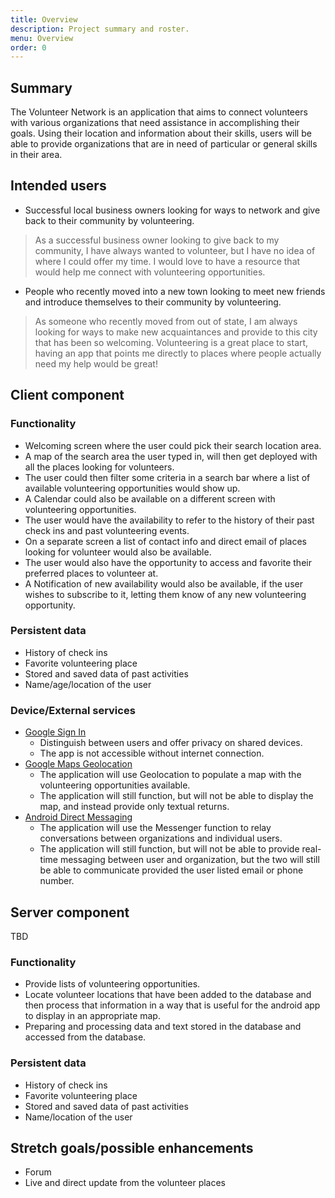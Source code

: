 ```yaml
---
title: Overview
description: Project summary and roster.
menu: Overview
order: 0
---
```


## Summary

[//]: # (The volunteer network is an app designed for everyone who is looking to volunteer but doesn't know where to start.)

[//]: # (The app lists all the of the places in your area looking for people to volunteer and where they can offer their service.)
  The Volunteer Network is an application that aims to connect volunteers with various organizations that need assistance in accomplishing their goals. Using their location and information about their skills, users will be able to provide organizations that are in need of particular or general skills in their area.  


## Intended users

- Successful local business owners looking for ways to network and give back to their community by volunteering.

>As a successful business owner looking to give back to my community, I have always wanted to volunteer, but I have no idea of where I could offer my time.
> I would love to have a resource that would help me connect with volunteering opportunities.

- People who recently moved into a new town looking to meet new friends and introduce themselves to their community by volunteering.

> As someone who recently moved from out of state, I am always looking for ways to make new acquaintances and provide to this city that has been so welcoming.
> Volunteering is a great place to start, having an app that points me  directly to places where people actually need my help would be great!
 




## Client component

### Functionality

- Welcoming screen where the user could pick their search location area. 
- A map of the search area the user typed in, will then get deployed with all the places looking for volunteers.
- The user could then filter some criteria in a search bar where a list of available volunteering opportunities would show up.
- A Calendar could also be available on a different screen with volunteering opportunities.
- The user would have the availability to refer to the history of their past check ins  and past volunteering events.
- On a separate screen a list of contact info and direct email of places looking for volunteer would also be available.
- The user would also have the opportunity to access and favorite their preferred places to volunteer at.
- A Notification of new availability would also be available, if the user wishes to subscribe to it, letting them know of any new volunteering opportunity.


### Persistent data

- History of check ins
- Favorite volunteering place
- Stored and saved data of past activities
- Name/age/location of the user
 
    
### Device/External services

- [Google Sign In](https://developers.google.com/identity/sign-in/android/start-integrating)
  - Distinguish between users and offer privacy on shared devices.
  - The app is not accessible without internet connection.
- [Google Maps Geolocation](https://developers.google.com/maps/documentation/geolocation/overview)  
  - The application will use Geolocation to populate a map with the volunteering opportunities available.
  - The application will still function, but will not be able to display the map, and instead provide only textual returns.
- [Android Direct Messaging](https://developer.android.com/reference/android/os/Messenger)  
  - The application will use the Messenger function to relay conversations between organizations and individual users.
  - The application will still function, but will not be able to provide real-time messaging between user and organization, but the two will still be able to communicate provided the user listed email or phone number.

 
## Server component

TBD

### Functionality

- Provide lists of volunteering opportunities.
- Locate volunteer locations that have been added to the database and then process that information in a way that is useful for the android app to display in an appropriate map.
- Preparing and processing data and text stored in the database and accessed from the database.

### Persistent data

- History of check ins
- Favorite volunteering place
- Stored and saved data of past activities
- Name/location of the user 
 
## Stretch goals/possible enhancements 

- Forum
- Live and direct update from the volunteer places


